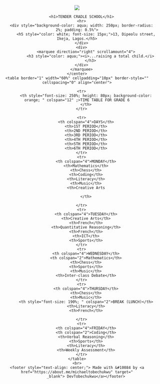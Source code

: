 <!doctype html>
<html>

<head>
    <meta charset="utf-8">
    <link href="TC.png" rel="icon" type="icon">
    <title>TENDER CRADLE SCHOOL</title>
</head>

<body>
    <center>
        <img src="TC.png" alt-text="TENDER CRADLE SCHOOL" <br>

        <h1>TENDER CRADLE SCHOOL</h1>
        <hr>
        <div style="background-color: aqua; width: 250px; border-radius: 2%; padding: 0.5%">
            <h5 style="color: white; font-size: 15px;">13, Dipeolu street, Ikeja, Lagos.</h5>
        </div>
        <div>
            <marquee direction="right" scrollamount="4">
                <h3 style="color: aqua;"><i>...raising a total child.</i>
                </h3>
        </div>
        </marquee>
    </center>
    <table border="1" width="60%" cellpadding="10px" border-style="" cellspacing="0" align="center">

        <tr>
            <th style="font-size: 250%; height: 80px; background-color: orange; " colspan="12" ;>TIME TABLE FOR GRADE 6
            </th>
        </tr>

        <tr>
            <th colspan="4">DAYS</th>
            <th>1ST PERIOD</th>
            <th>2ND PERIOD</th>
            <th>3RD PERIOD</th>
            <th>4TH PERIOD</th>
            <th>5TH PERIOD</th>
            <th>6TH PERIOD</th>
        </tr>
        <tr>
            <th colspan="4">MONDAY</th>
            <th>Mathematics</th>
            <th>Chess</th>
            <th>Coding</th>
            <th>Literacy</th>
            <th>Music</th>
            <th>Creative Arts

            </th>

        </tr>
        <tr>
            <th colspan="4">TUESDAY</th>
            <th>Creative Arts</th>
            <th>French</th>
            <th>Quantitative Reasoning</th>
            <th>French</th>
            <th>ICT</th>
            <th>Sports</th>
        </tr>
        <tr>
            <th colspan="4">WEDNESDAY</th>
            <th colspan="2">Mathematics</th>
            <th>Chess</th>
            <th>Sports</th>
            <th>Music</th>
            <th>Inter-class Debate</th>
        </tr>
        <tr>
            <th colspan="4">THURSDAY</th>
            <th>Chess</th>
            <th>Music</th>
            <th style="font-size: 190%; " colspan="2">BREAK (LUNCH)</th>
            <th>Literacy</th>
            <th>French</th>

        </tr>
        <tr>
            <th colspan="4">FRIDAY</th>
            <th colspan="2">Coding</th>
            <th>Verbal Reasoning</th>
            <th>Sports</th>
            <th>Literacy</th>
            <th>Weekly Assessment</th>
        </tr>
    </table>
    <br>
    <footer style="text-align: center;"> Made with &#10084 by <a href="https://about.me/michaeltobechukwu" target="
            _blank"> DevTobechukwu</a></footer>
</body>

</html>
